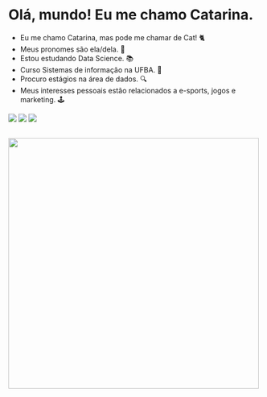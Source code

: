 # Olá, mundo! Eu me chamo Catarina. 

- Eu me chamo Catarina, mas pode me chamar de Cat! 🐈
- Meus pronomes são ela/dela. 💫
- Estou estudando Data Science. 📚
- Curso Sistemas de informação na UFBA. 📝
- Procuro estágios na área de dados. 🔍
- Meus interesses pessoais estão relacionados a e-sports, jogos e marketing. 🕹️ 

<div> 
  <a href="linkedin.com/in/catarina-torres-92a18b211/" target="_blank"><img src="https://img.shields.io/badge/LinkedIn-0077B5?style=for-the-badge&logo=linkedin&logoColor=white" target="_blank"></a>
  <a href="https://twitter.com/catarinatxt" target="_blank"><img src="https://img.shields.io/badge/Twitter-1DA1F2?style=for-the-badge&logo=twitter&logoColor=white" target="_blank"></a>
  <a href="https://open.spotify.com/playlist/5sTHfPHrgAFbjHiPuPIcb0?si=07f7879917724349" target="_blank"><img src="https://img.shields.io/badge/Spotify-1ED760?&style=for-the-badge&logo=spotify&logoColor=white" target="_blank"></a>
</div>

##
  
<div>
  <img align="center" height="498" width="498" src="https://5efce21e120dc77e32455754.static-01.com/l/images/a6009c2e58b205e8f4c79ce426f43c0234e9603b.gif">
</div>
